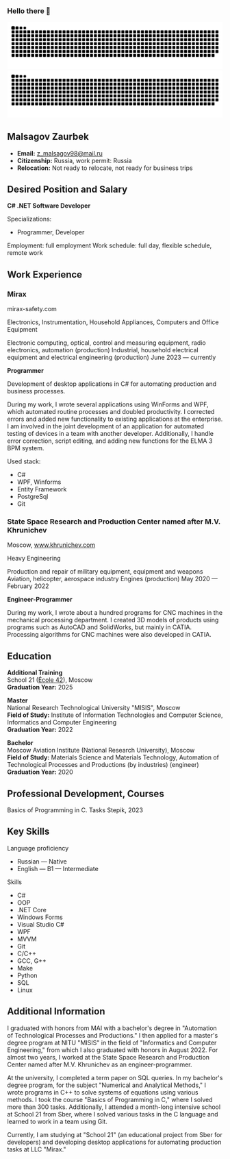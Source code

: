 ### Hello there 👋


![github contribution grid snake animation](https://raw.githubusercontent.com/ZaurbekMalsagov/ZaurbekMalsagov/output/github-contribution-grid-snake-dark.svg#gh-dark-mode-only)![github contribution grid snake animation](https://raw.githubusercontent.com/ZaurbekMalsagov/ZaurbekMalsagov/output/github-contribution-grid-snake.svg#gh-light-mode-only)

## Malsagov Zaurbek

- **Email:** z_malsagov98@mail.ru
- **Citizenship:** Russia, work permit: Russia
- **Relocation:** Not ready to relocate, not ready for business trips

## Desired Position and Salary

**C# .NET Software Developer**

Specializations:
- Programmer, Developer

Employment: full employment
Work schedule: full day, flexible schedule, remote work

## Work Experience

### Mirax
mirax-safety.com

Electronics, Instrumentation, Household Appliances, Computers and Office Equipment

Electronic computing, optical, control and measuring equipment, radio electronics, automation (production)
Industrial, household electrical equipment and electrical engineering (production)
June 2023 — currently

**Programmer**

Development of desktop applications in C# for automating production and business processes.

During my work, I wrote several applications using WinForms and WPF, which automated routine processes and doubled productivity. I corrected errors and added new functionality to existing applications at the enterprise. I am involved in the joint development of an application for automated testing of devices in a team with another developer. Additionally, I handle error correction, script editing, and adding new functions for the ELMA 3 BPM system.

Used stack:
- C# 
- WPF, Winforms
- Entity Framework
- PostgreSql
- Git

### State Space Research and Production Center named after M.V. Khrunichev
Moscow, www.khrunichev.com

Heavy Engineering

Production and repair of military equipment, equipment and weapons
Aviation, helicopter, aerospace industry
Engines (production)
May 2020 — February 2022

**Engineer-Programmer**

During my work, I wrote about a hundred programs for CNC machines in the mechanical processing department. I created 3D models of products using programs such as AutoCAD and SolidWorks, but mainly in CATIA. Processing algorithms for CNC machines were also developed in CATIA.

## Education

**Additional Training**  
School 21 ([École 42](https://42.fr/)), Moscow  
**Graduation Year:** 2025

**Master**  
National Research Technological University "MISIS", Moscow  
**Field of Study:** Institute of Information Technologies and Computer Science, Informatics and Computer Engineering  
**Graduation Year:** 2022

**Bachelor**  
Moscow Aviation Institute (National Research University), Moscow  
**Field of Study:** Materials Science and Materials Technology, Automation of Technological Processes and Productions (by industries) (engineer)  
**Graduation Year:** 2020



## Professional Development, Courses

Basics of Programming in C. Tasks
Stepik, 2023

## Key Skills

Language proficiency
- Russian — Native
- English — B1 — Intermediate

Skills
- C#
- OOP
- .NET Core
- Windows Forms
- Visual Studio C#
- WPF
- MVVM
- Git
- C/C++
- GCC, G++
- Make
- Python
- SQL
- Linux

## Additional Information

I graduated with honors from MAI with a bachelor's degree in "Automation of Technological Processes and Productions." I then applied for a master's degree program at NITU "MISIS" in the field of "Informatics and Computer Engineering," from which I also graduated with honors in August 2022. For almost two years, I worked at the State Space Research and Production Center named after M.V. Khrunichev as an engineer-programmer.

At the university, I completed a term paper on SQL queries. In my bachelor's degree program, for the subject "Numerical and Analytical Methods," I wrote programs in C++ to solve systems of equations using various methods. I took the course "Basics of Programming in C," where I solved more than 300 tasks. Additionally, I attended a month-long intensive school at School 21 from Sber, where I solved various tasks in the C language and learned to work in a team using Git.

Currently, I am studying at "School 21" (an educational project from Sber for developers) and developing desktop applications for automating production tasks at LLC "Mirax."


<!--
**ZaurbekMalsagov/ZaurbekMalsagov** is a ✨ _special_ ✨ repository because its `README.md` (this file) appears on your GitHub profile.


Here are some ideas to get you started:

- 🔭 I’m currently working on ...
- 🌱 I’m currently learning ...
- 👯 I’m looking to collaborate on ...
- 🤔 I’m looking for help with ...
- 💬 Ask me about ...
- 📫 How to reach me: ...
- 😄 Pronouns: ...
- ⚡ Fun fact: ...
-->

